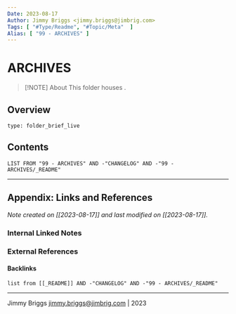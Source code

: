```yaml
---
Date: 2023-08-17
Author: Jimmy Briggs <jimmy.briggs@jimbrig.com>
Tags: [ "#Type/Readme", "#Topic/Meta"  ]
Alias: [ "99 - ARCHIVES" ]
---
```


# ARCHIVES

> [!NOTE] About
> This folder houses .

## Overview


```ccard
type: folder_brief_live
```
 

## Contents

```dataview
LIST FROM "99 - ARCHIVES" AND -"CHANGELOG" AND -"99 - ARCHIVES/_README"
```

***

## Appendix: Links and References

*Note created on [[2023-08-17]] and last modified on [[2023-08-17]].*

### Internal Linked Notes

### External References

#### Backlinks

```dataview
list from [[_README]] AND -"CHANGELOG" AND -"99 - ARCHIVES/_README"
```


***

Jimmy Briggs <jimmy.briggs@jimbrig.com> | 2023
